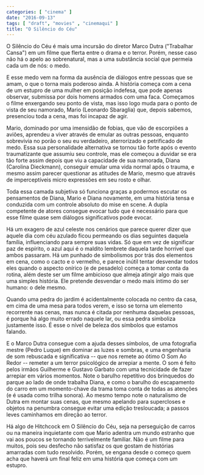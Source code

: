```yaml
---
categories: [ "cinema" ]
date: "2016-09-13"
tags: [ "draft", "movies" , "cinemaqui" ]
title: "O Silêncio do Céu"
---
```

O Silêncio do Céu é mais uma incursão do diretor Marco Dutra
("Trabalhar Cansa") em um filme que flerta entre o drama e o
terror. Porém, nesse caso não há o apelo ao sobrenatural, mas a uma
substância social que permeia cada um de nós: o medo.

E esse medo vem na forma da ausência de diálogos entre pessoas que
se amam, o que o torna mais poderoso ainda. A história começa com a
cena de um estupro de uma mulher em posição indefesa, que pode apenas
observar, submissa por dois homens armados com uma faca. Começamos o
filme enxergando seu ponto de vista, mas isso logo muda para o ponto de
vista de seu namorado, Mario (Leonardo Sbaraglia) que, depois sabemos,
presenciou toda a cena, mas foi incapaz de agir.

Mario, dominado por uma imensidão de fobias, que vão de escorpiões a
aviões, aprendeu a viver através de emular as outras pessoas, enquanto
sobrevivia no porão o seu eu verdadeiro, aterrorizado e petrificado de
medo. Essa sua personalidade alternativa se tornou tão forte após o
evento traumatizante que assumiu seu controle, mas  ele começou a duvidar
se era tão forte assim depois que viu a capacidade de sua namorada,
Diana (Carolina Dieckmann), conseguir emular uma vida normal após o
trauma, e mesmo assim parecer questionar as atitudes de Mario, mesmo
que através de imperceptíveis micro expressões em seu rosto e olhar.

Toda essa camada subjetiva só funciona graças a podermos escutar os
pensamentos de Diana, Mario e Diana novamente, em uma história tensa e
conduzida com um controle absoluto do mise en scene. A dupla competente
de atores consegue evocar tudo que é necessário para que esse filme
quase sem diálogos significativos pode evocar.

Há um exagero de azul celeste nos cenários que parece querer dizer que
aquele dia com céu azulado ficou permeando os dias seguintes daquela
família, influenciando  para sempre suas vidas. Só que em vez de
significar paz de espírito, o azul aqui é o maldito lembrete daquela
tarde horrível que ambos passaram. Há um punhado de simbolismos por
trás dos elementos em cena, como o cacto e o vermelho, e parece inútil
tentar desvendar todos eles quando o aspecto onírico (e de pesadelo)
começa a tomar conta da rotina, além deste ser um filme ambicioso
que almeja atingir algo mais que uma simples história. Ele pretende
desvendar o medo mais íntimo do ser humano: o dele mesmo.

Quando uma pedra do jardim é acidentalmente colocada no centro da
casa, em cima de uma mesa para todos verem, e isso se torna um elemento
recorrente nas cenas, mas nunca é citada por nenhuma daquelas pessoas,
é porque há algo muito errado naquele lar, ou essa pedra simboliza
justamente isso. É esse o nível de beleza dos símbolos que estamos
falando.

E o Marco Dutra consegue com a ajuda desses símbolos, de uma fotografia
mestre (Pedro Luque) em dominar as luzes e sombras, e uma engenharia de
som rebuscada e significativa -- que nos remete ao ótimo O Som Ao Redor
-- remeter a um terror psicológico de arrepiar a mente. O som é feito
pelos irmãos Guilherme e Gustavo Garbato com uma tecnicidade de fazer
arrepiar em vários momentos. Note o barulho repetitivo dos brinquedos do
parque ao lado de onde trabalha Diana, e como o barulho do escapamento
do carro em um momento-chave da trama toma conta de todas as atenções
(e é usada como trilha sonora). Ao mesmo tempo note o naturalismo
de Dutra em montar suas cenas, que mesmo apelando para supercloses e
objetos na penumbra consegue evitar uma edição tresloucada; a passos
leves caminhamos em direção ao terror.

Há algo de Hitchcock em O Silêncio do Céu, seja na perseguição de
carros ou na maneira inquietante com que Mario adentra um mundo estranho
que vai aos poucos se tornando terrivelmente familiar. Não é um filme
para muitos, pois seu desfecho não satisfaz os que gostam de histórias
amarradas com tudo resolvido. Porém, se engana desde o começo quem acha
que haverá um final feliz em uma história que começa com um estupro.
